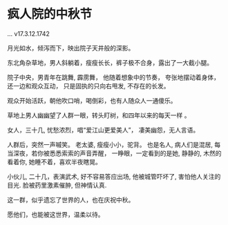 # 疯人院的中秋节
… v17.3.12.1742

 月光如水，倾泻而下，映出院子天井般的深影。

 东北角杂草地，男人斜躺着，瘦瘦长长，裤子极不合身，露出了一大截小腿。

 院子中央，男青年在跳舞, 霹雳舞，
 他随着想象中的节奏，
 夸张地摆动着身体，还一边和观众互动，
 只是固执的只向右甩发, 不存在的长发。

 观众开始活跃，朝他吹口哨，喝倒彩，也有人随众人一通傻乐。

 草地上男人幽幽望了人群一眼，转头盯树，和四年以来的每天一样 。

 女人，三十几, 忧愁浓烈，唱“爱江山更爱美人”，
 凄美幽怨，无人言语。

 人群后，突然一声嘁笑。
 老太婆, 瘦瘦小小，驼背。
 也是名人, 病人们是混居, 
 每当深夜，若你被悉悉索索的声音弄醒，
 一睁眼，一定看到的是她,
 静静的, 木然的看着你,
 她睡不着，喜欢半夜瞎晃。

 小伙儿,  二十几，表演武术, 好不容易答应出场,
 他被城管吓坏了, 害怕他人关注的目光.
 脸被药里激素催肿, 但神情认真.

 这一群，似乎遗忘了世界的人，也在庆祝中秋。

 愿他们，也能被这世界，温柔以待。




